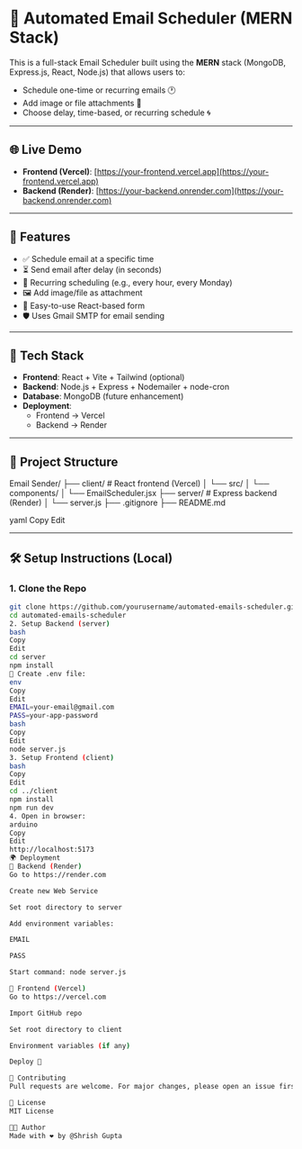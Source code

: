 # 📧 Automated Email Scheduler (MERN Stack)

This is a full-stack Email Scheduler built using the **MERN** stack (MongoDB, Express.js, React, Node.js) that allows users to:

- Schedule one-time or recurring emails 🕐
- Add image or file attachments 📎
- Choose delay, time-based, or recurring schedule 🌀

---

## 🌐 Live Demo

- **Frontend (Vercel)**: [https://your-frontend.vercel.app](https://your-frontend.vercel.app)
- **Backend (Render)**: [https://your-backend.onrender.com](https://your-backend.onrender.com)

---

## 🚀 Features

- ✅ Schedule email at a specific time
- ⏳ Send email after delay (in seconds)
- 🔁 Recurring scheduling (e.g., every hour, every Monday)
- 🖼️ Add image/file as attachment
- 🧾 Easy-to-use React-based form
- 🛡️ Uses Gmail SMTP for email sending

---

## 🧰 Tech Stack

- **Frontend**: React + Vite + Tailwind (optional)
- **Backend**: Node.js + Express + Nodemailer + node-cron
- **Database**: MongoDB (future enhancement)
- **Deployment**: 
  - Frontend → Vercel
  - Backend → Render

---

## 📂 Project Structure

Email Sender/
├── client/ # React frontend (Vercel)
│ └── src/
│ └── components/
│ └── EmailScheduler.jsx
├── server/ # Express backend (Render)
│ └── server.js
├── .gitignore
├── README.md

yaml
Copy
Edit

---

## 🛠️ Setup Instructions (Local)

### 1. Clone the Repo

```bash
git clone https://github.com/yourusername/automated-emails-scheduler.git
cd automated-emails-scheduler
2. Setup Backend (server)
bash
Copy
Edit
cd server
npm install
🔐 Create .env file:
env
Copy
Edit
EMAIL=your-email@gmail.com
PASS=your-app-password
bash
Copy
Edit
node server.js
3. Setup Frontend (client)
bash
Copy
Edit
cd ../client
npm install
npm run dev
4. Open in browser:
arduino
Copy
Edit
http://localhost:5173
🌍 Deployment
🔹 Backend (Render)
Go to https://render.com

Create new Web Service

Set root directory to server

Add environment variables:

EMAIL

PASS

Start command: node server.js

🔹 Frontend (Vercel)
Go to https://vercel.com

Import GitHub repo

Set root directory to client

Environment variables (if any)

Deploy 🎉

🤝 Contributing
Pull requests are welcome. For major changes, please open an issue first.

📜 License
MIT License

👨‍💻 Author
Made with ❤️ by @Shrish Gupta

